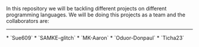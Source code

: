 In this repository we will be tackling different projects on different programming languages.
We will be doing this projects as a team and the collaborators are:
<hr>
* `Sue609`
* `SAMKE-glitch`
* `MK-Aaron`
* `Oduor-Donpaul`
* `Ticha23`

